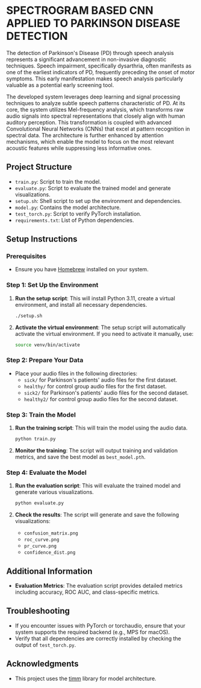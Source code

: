 # SPECTROGRAM BASED CNN APPLIED TO PARKINSON DISEASE DETECTION 

The detection of Parkinson's Disease (PD) through speech analysis represents a significant advancement in non-invasive diagnostic techniques. Speech impairment, specifically dysarthria, often manifests as one of the earliest indicators of PD, frequently preceding the onset of motor symptoms. This early manifestation makes speech analysis particularly valuable as a potential early screening tool.

The developed system leverages deep learning and signal processing techniques to analyze subtle speech patterns characteristic of PD. At its core, the system utilizes Mel-frequency analysis, which transforms raw audio signals into spectral representations that closely align with human auditory perception. This transformation is coupled with advanced Convolutional Neural Networks (CNNs) that excel at pattern recognition in spectral data. The architecture is further enhanced by attention mechanisms, which enable the model to focus on the most relevant acoustic features while suppressing less informative ones.

## Project Structure

- `train.py`: Script to train the model.
- `evaluate.py`: Script to evaluate the trained model and generate visualizations.
- `setup.sh`: Shell script to set up the environment and dependencies.
- `model.py`: Contains the model architecture.
- `test_torch.py`: Script to verify PyTorch installation.
- `requirements.txt`: List of Python dependencies.

## Setup Instructions

### Prerequisites

- Ensure you have [Homebrew](https://brew.sh/) installed on your system.

### Step 1: Set Up the Environment

1. **Run the setup script**: This will install Python 3.11, create a virtual environment, and install all necessary dependencies.
   ```bash
   ./setup.sh
   ```

2. **Activate the virtual environment**: The setup script will automatically activate the virtual environment. If you need to activate it manually, use:
   ```bash
   source venv/bin/activate
   ```

### Step 2: Prepare Your Data

- Place your audio files in the following directories:
  - `sick/` for Parkinson's patients' audio files for the first dataset.
  - `healthy/` for control group audio files for the first dataset.
  - `sick2/` for Parkinson's patients' audio files for the second dataset.
  - `healthy2/` for control group audio files for the second dataset.

### Step 3: Train the Model

1. **Run the training script**: This will train the model using the audio data.
   ```bash
   python train.py
   ```

2. **Monitor the training**: The script will output training and validation metrics, and save the best model as `best_model.pth`.

### Step 4: Evaluate the Model

1. **Run the evaluation script**: This will evaluate the trained model and generate various visualizations.
   ```bash
   python evaluate.py
   ```

2. **Check the results**: The script will generate and save the following visualizations:
   - `confusion_matrix.png`
   - `roc_curve.png`
   - `pr_curve.png`
   - `confidence_dist.png`

## Additional Information

- **Evaluation Metrics**: The evaluation script provides detailed metrics including accuracy, ROC AUC, and class-specific metrics.

## Troubleshooting

- If you encounter issues with PyTorch or torchaudio, ensure that your system supports the required backend (e.g., MPS for macOS).
- Verify that all dependencies are correctly installed by checking the output of `test_torch.py`.

## Acknowledgments

- This project uses the [timm](https://github.com/rwightman/pytorch-image-models) library for model architecture.
